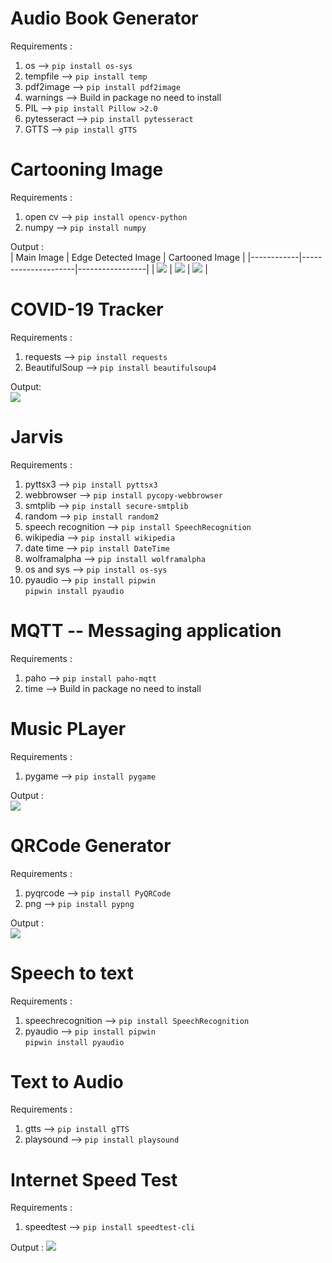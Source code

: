#  Audio Book Generator

Requirements :  
  1. os --> `pip install os-sys`
  2. tempfile --> `pip install temp`
  3. pdf2image -->  `pip install pdf2image`
  4. warnings --> Build in package no need to install
  5. PIL --> `pip install Pillow >2.0`
  6. pytesseract --> `pip install pytesseract`
  7. GTTS --> `pip install gTTS`
  
# Cartooning Image 
  
Requirements :      
  1. open cv --> `pip install opencv-python`    
  2. numpy --> `pip install numpy`
    
  Output :  
   | Main Image | Edge Detected Image | Cartooned Image |
   |------------|---------------------|-----------------|
   | ![](Images/main_picture.PNG) | ![](Images/edges_detected.PNG) | ![](Images/cartooned_picture.PNG) |
   
# COVID-19 Tracker

Requirements :  
  1. requests --> `pip install requests`  
  2. BeautifulSoup --> `pip install beautifulsoup4`  
  
  Output:   
  ![](Images/covid-19%20tracker%20output.PNG)  
  
# Jarvis 

Requirements :   
  1. pyttsx3 --> `pip install pyttsx3`    
  2. webbrowser --> `pip install pycopy-webbrowser`  
  3. smtplib --> `pip install secure-smtplib`  
  4. random --> `pip install random2`    
  5. speech recognition --> `pip install SpeechRecognition`
  6. wikipedia --> `pip install wikipedia`    
  7. date time --> `pip install DateTime`  
  8. wolframalpha --> `pip install wolframalpha`  
  9. os and sys --> `pip install os-sys`    
  10. pyaudio --> `pip install pipwin`         
                  `pipwin install pyaudio`  
  
# MQTT -- Messaging  application

Requirements :  
  1. paho --> `pip install paho-mqtt`  
  2. time --> Build in package no need to install  
  
# Music PLayer 

Requirements :  
  1. pygame --> `pip install pygame`  

Output :    
![](Images/music_player_output.PNG)

# QRCode Generator 

Requirements :  
  1. pyqrcode --> `pip install PyQRCode`  
  2. png --> `pip install pypng`  
  
Output :  
![](Images/myqrcode.png)

# Speech to text

Requirements :  
  1. speechrecognition --> `pip install SpeechRecognition`  
  2. pyaudio --> `pip install pipwin`       
                 `pipwin install pyaudio`  

# Text to Audio

Requirements :   
  1. gtts --> `pip install gTTS`    
  2. playsound --> `pip install playsound`    

# Internet Speed Test

Requirements :
  1. speedtest --> `pip install speedtest-cli`

Output : 
![](Images/internetSpeed.png)